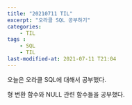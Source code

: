 ```yaml
---
title: "20210711 TIL"
excerpt: "오라클 SQL 공부하기"
categories:
    - TIL
tags :
    - SQL
    - TIL
last-modified-at: 2021-07-11 T21:04
---
```


오늘은 오라클 SQL에 대해서 공부했다.

형 변환 함수와 NULL 관련 함수들을 공부했다.

